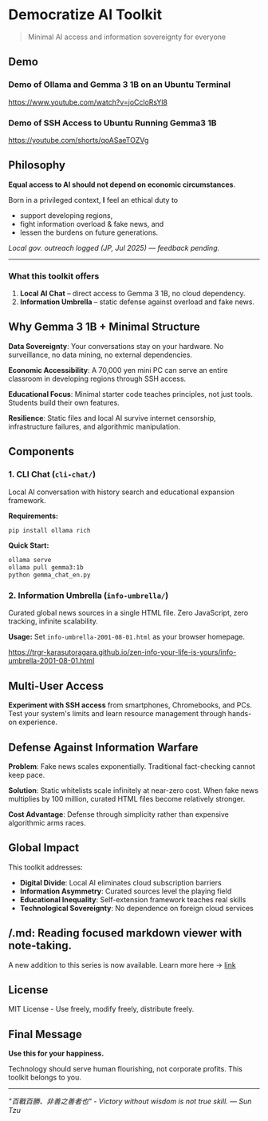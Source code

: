 # Democratize AI Toolkit

> Minimal AI access and information sovereignty for everyone

## Demo
### Demo of Ollama and Gemma 3 1B on an Ubuntu Terminal
https://www.youtube.com/watch?v=joCcloRsYl8

### Demo of SSH Access to Ubuntu Running Gemma3 1B
https://youtube.com/shorts/qoASaeTOZVg

## Philosophy
**Equal access to AI should not depend on economic circumstances**.

Born in a privileged context, **I** feel an ethical duty to  
- support developing regions,  
- fight information overload & fake news, and  
- lessen the burdens on future generations.

*Local gov. outreach logged (JP, Jul 2025) — feedback pending.*

---

### What this toolkit offers
1. **Local AI Chat** – direct access to Gemma 3 1B, no cloud dependency.  
2. **Information Umbrella** – static defense against overload and fake news.


## Why Gemma 3 1B + Minimal Structure

**Data Sovereignty**: Your conversations stay on your hardware. No surveillance, no data mining, no external dependencies.

**Economic Accessibility**: A 70,000 yen mini PC can serve an entire classroom in developing regions through SSH access.

**Educational Focus**: Minimal starter code teaches principles, not just tools. Students build their own features.

**Resilience**: Static files and local AI survive internet censorship, infrastructure failures, and algorithmic manipulation.

## Components

### 1. CLI Chat (`cli-chat/`)
Local AI conversation with history search and educational expansion framework.

**Requirements:**
```bash
pip install ollama rich
```

**Quick Start:**
```bash
ollama serve
ollama pull gemma3:1b
python gemma_chat_en.py
```

### 2. Information Umbrella (`info-umbrella/`)
Curated global news sources in a single HTML file. Zero JavaScript, zero tracking, infinite scalability.

**Usage:** Set `info-umbrella-2001-08-01.html` as your browser homepage.

https://trgr-karasutoragara.github.io/zen-info-your-life-is-yours/info-umbrella-2001-08-01.html

## Multi-User Access

**Experiment with SSH access** from smartphones, Chromebooks, and PCs. Test your system's limits and learn resource management through hands-on experience.

## Defense Against Information Warfare

**Problem**: Fake news scales exponentially. Traditional fact-checking cannot keep pace.

**Solution**: Static whitelists scale infinitely at near-zero cost. When fake news multiplies by 100 million, curated HTML files become relatively stronger.

**Cost Advantage**: Defense through simplicity rather than expensive algorithmic arms races.

## Global Impact

This toolkit addresses:
- **Digital Divide**: Local AI eliminates cloud subscription barriers
- **Information Asymmetry**: Curated sources level the playing field
- **Educational Inequality**: Self-extension framework teaches real skills
- **Technological Sovereignty**: No dependence on foreign cloud services

## /.md: Reading focused markdown viewer with note-taking.
A new addition to this series is now available. Learn more here → [link](https://github.com/trgr-karasutoragara/zen-info-your-life-is-yours/tree/main/md)

## License

MIT License - Use freely, modify freely, distribute freely.

## Final Message

**Use this for your happiness.**

Technology should serve human flourishing, not corporate profits. This toolkit belongs to you.

---

*"百戰百勝、非善之善者也" - Victory without wisdom is not true skill. — Sun Tzu*
